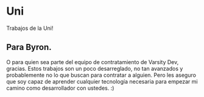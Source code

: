 # Uni
Trabajos de la Uni!

## Para Byron.
O para quien sea parte del equipo de contratamiento de Varsity Dev, gracias. Estos trabajos son un poco desarreglado, no tan avanzados y probablemente no lo que buscan para contratar a alguien. Pero les aseguro que soy capaz de aprender cualquier tecnología necesaria para empezar mi camino como desarrollador con ustedes. :)

